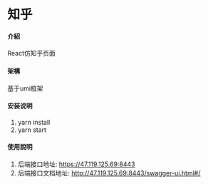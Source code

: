 <!--
 * @Description: 
 * @version: 1.0
 * @Author: 赵卓轩
 * @Date: 2021-12-10 00:49:54
 * @LastEditors: 赵卓轩
 * @LastEditTime: 2021-12-31 17:07:27
-->

# 知乎

#### 介紹

React仿知乎页面

#### 架構

基于umi框架

#### 安装说明

1. yarn install
2. yarn start

#### 使用說明

1. 后端接口地址: <https://47.119.125.69:8443>
2. 后端接口文档地址: <http://47.119.125.69:8443/swagger-ui.html#/>
